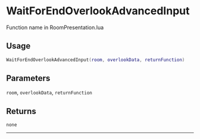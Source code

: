 # WaitForEndOverlookAdvancedInput
Function name in RoomPresentation.lua
## Usage
```lua
WaitForEndOverlookAdvancedInput(room, overlookData, returnFunction)
```
## Parameters
`room`, `overlookData`, `returnFunction`
## Returns
`none`

---